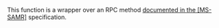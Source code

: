 This function is a wrapper over an RPC method [documented in the [MS-SAMR]](https://learn.microsoft.com/en-us/openspecs/windows_protocols/ms-samr/9699d8ca-e1a4-433c-a8c3-d7bebeb01476) specification.
